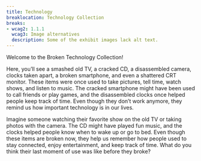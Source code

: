 ```yaml
---
title: Technology
breaklocation: Technology Collection
breaks:
- wcag2: 1.1.1
  wcag3: Image alternatives
  description: Some of the exhibit images lack alt text.
---
```


<p class="h4">Welcome to the Broken Technology Collection!</p>

Here, you’ll see a smashed old TV, a cracked CD, a disassembled camera, clocks taken apart, a broken smartphone, and even a shattered CRT monitor. These items were once used to take pictures, tell time, watch shows, and listen to music. The cracked smartphone might have been used to call friends or play games, and the disassembled clocks once helped people keep track of time. Even though they don’t work anymore, they remind us how important technology is in our lives.

Imagine someone watching their favorite show on the old TV or taking photos with the camera. The CD might have played fun music, and the clocks helped people know when to wake up or go to bed. Even though these items are broken now, they help us remember how people used to stay connected, enjoy entertainment, and keep track of time. What do you think their last moment of use was like before they broke?
